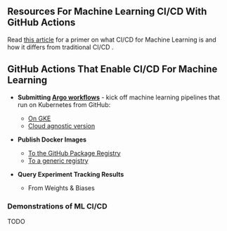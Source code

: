 ## Resources For Machine Learning CI/CD With GitHub Actions

Read [this article](https://blog.paperspace.com/ci-cd-for-machine-learning-ai/) for a primer on what CI/CD for Machine Learning is and how it differs from traditional CI/CD .

## GitHub Actions That Enable CI/CD For Machine Learning

- **Submitting [Argo workflows](https://argoproj.github.io/)** - kick off machine learning pipelines that run on Kubernetes from GitHub:
  - [On GKE](https://github.com/marketplace/actions/submit-argo-workflows-to-gke)
  - [Cloud agnostic version](https://github.com/marketplace/actions/submit-argo-workflows-from-github)

- **Publish Docker Images**
  - [To the GitHub Package Registry](https://github.com/marketplace/actions/publish-docker-images-to-gpr)
  - [To a generic registry](https://github.com/marketplace/actions/publish-docker)

- **Query Experiment Tracking Results**
  - From Weights & Biases
  
### Demonstrations of ML CI/CD

TODO
